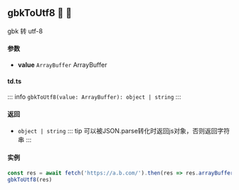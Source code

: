 ## gbkToUtf8 :tada: :100: 
gbk 转 utf-8
#### 参数 
- **value** `ArrayBuffer` ArrayBuffer
 
#### td.ts
::: info
`gbkToUtf8(value: ArrayBuffer): object | string`
:::
#### 返回 
- `object | string` 
::: tip
可以被JSON.parse转化时返回js对象，否则返回字符串
:::
#### 实例 
```ts
const res = await fetch('https://a.b.com/').then(res => res.arrayBuffer())
gbkToUtf8(res)
```
